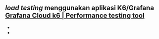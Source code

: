 ## *load testing* menggunakan aplikasi K6/Grafana [Grafana Cloud k6 | Performance testing tool](https://grafana.com/products/cloud/k6/?src=k6io)
-
-